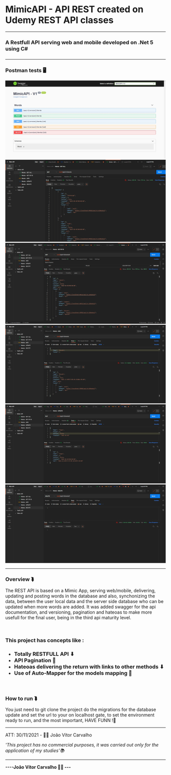 # MimicAPI - API REST created on Udemy REST API classes
<hr>
<h3>A Restfull API serving web and mobile developed on .Net 5 using C#<h3>
<hr>
<h3>Postman tests 🖥️</h3>
<img src="readme-imgs/swagger.jpg"></img>
<br>
<img src="readme-imgs/get-all.jpg"></img>
<br>
<img src="readme-imgs/get-by-id.jpg"></img>
<br>
<img src="readme-imgs/post.jpg"></img>
<br>
<img src="readme-imgs/update.jpg"></img>
<br>
<img src="readme-imgs/delete.jpg"></img>
<hr>
<h3>Overview ⮯</h3>
<p>The REST API is based on a Mimic App, serving web/mobile, delivering, updating and posting words in the database and also, synchonizing the data, between the user local data and the server side database who can be updated when more words are added. It was added swagger for the api documentation, and versioning, pagination and hateoas to make more usefull for the final user, being in the third api maturity level.</p>
<br>
<h3>This project has concepts like :<h3>
<ul>
  <li>Totally RESTFULL API ⬇</li>
  <li>API Pagination 🔧</li>
  <li>Hateoas delivering the return with links to other methods ⬇</li>
  <li>Use of Auto-Mapper for the models mapping 🔧</li>
</ul>
<br>
<h3>How to run ⮯</h3>
<p>You just need to git clone the project do the migrations for the 
  database update and set the url to your on localhost gate, to set the environment ready to run, and the most important, HAVE FUNN !🧑<p>
<hr>
<p>ATT: 30/11/2021 - 👨‍💻 João Vítor Carvalho</p>
<em>'This project has no commercial purposes, it was carried out only for the application of my studies'📚</em>
<hr>
<strong>----João Vítor Carvalho 👨‍💻 ---</strong>
